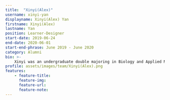 ```yaml
---
title:  "Xinyi(Alex)"
username: xinyi-yan
displayname: Xinyi(Alex) Yan
firstname: Xinyi(Alex)
lastname: Yan
position: Learner-Designer
start-date: 2019-06-24 
end-date: 2020-06-01
start-end-phrase: June 2019 - June 2020
category: Alumni
bio: >- 
    Xinyi was an undergraduate double majoring in Biology and Applied Math. At WI+RE, She combined design and pedagogy to make resources on research and learning more accessible to UCLA students. Currently, Xinyi is starting a PhD program at UT Austin and will continue to devote to her passion in research and education.  
profile: assets/images/team/Xinyi(Alex).png
features:
    - feature-title: 
      feature-img: 
      feature-url: 
      feature-note: 
---
```


